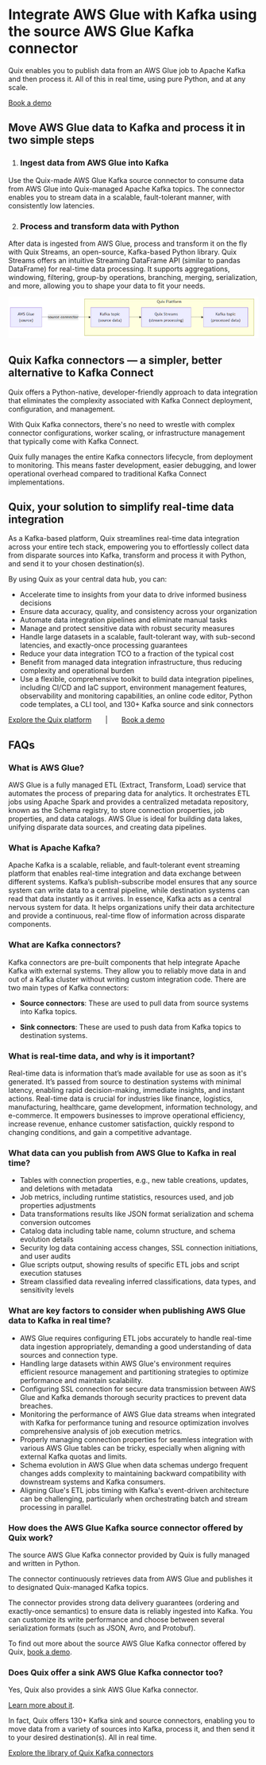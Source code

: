 <!--- BEGIN MARKDOWN --->
# Integrate AWS Glue with Kafka using the source AWS Glue Kafka connector

Quix enables you to publish data from an AWS Glue job to Apache Kafka and then process it. All of this in real time, using pure Python, and at any scale. 

[Book a demo](https://share.hsforms.com/1iW0TmZzKQMChk0lxd_tGiw4yjw2)

## Move AWS Glue data to Kafka and process it in two simple steps

1. ### Ingest data from AWS Glue into Kafka

Use the Quix-made AWS Glue Kafka source connector to consume data from AWS Glue into Quix-managed Apache Kafka topics. The connector enables you to stream data in a scalable, fault-tolerant manner, with consistently low latencies. 

2. ### Process and transform data with Python

After data is ingested from AWS Glue, process and transform it on the fly with Quix Streams, an open-source, Kafka-based Python library. Quix Streams offers an intuitive Streaming DataFrame API (similar to pandas DataFrame) for real-time data processing. It supports aggregations, windowing, filtering, group-by operations, branching, merging, serialization, and more, allowing you to shape your data to fit your needs. 

![Diagram](images/AmazonGlue-source_diagram_1.png)

## Quix Kafka connectors — a simpler, better alternative to Kafka Connect

Quix offers a Python-native, developer-friendly approach to data integration that eliminates the complexity associated with Kafka Connect deployment, configuration, and management. 

With Quix Kafka connectors, there's no need to wrestle with complex connector configurations, worker scaling, or infrastructure management that typically come with Kafka Connect.

Quix fully manages the entire Kafka connectors lifecycle, from deployment to monitoring. This means faster development, easier debugging, and lower operational overhead compared to traditional Kafka Connect implementations.

## Quix, your solution to simplify real-time data integration

As a Kafka-based platform, Quix streamlines real-time data integration across your entire tech stack, empowering you to effortlessly collect data from disparate sources into Kafka, transform and process it with Python, and send it to your chosen destination(s).

By using Quix as your central data hub, you can:

* Accelerate time to insights from your data to drive informed business decisions  
* Ensure data accuracy, quality, and consistency across your organization  
* Automate data integration pipelines and eliminate manual tasks  
* Manage and protect sensitive data with robust security measures  
* Handle large datasets in a scalable, fault-tolerant way, with sub-second latencies, and exactly-once processing guarantees  
* Reduce your data integration TCO to a fraction of the typical cost  
* Benefit from managed data integration infrastructure, thus reducing complexity and operational burden  
* Use a flexible, comprehensive toolkit to build data integration pipelines, including CI/CD and IaC support, environment management features, observability and monitoring capabilities, an online code editor, Python code templates, a CLI tool, and 130+ Kafka source and sink connectors

[Explore the Quix platform](https://portal.demo.quix.io/pipeline?workspace=demo-gametelemetrytemplate-prod)  |  [Book a demo](https://share.hsforms.com/1iW0TmZzKQMChk0lxd_tGiw4yjw2)

## FAQs

### What is AWS Glue?

AWS Glue is a fully managed ETL (Extract, Transform, Load) service that automates the process of preparing data for analytics. It orchestrates ETL jobs using Apache Spark and provides a centralized metadata repository, known as the Schema registry, to store connection properties, job properties, and data catalogs. AWS Glue is ideal for building data lakes, unifying disparate data sources, and creating data pipelines.

### What is Apache Kafka?

Apache Kafka is a scalable, reliable, and fault-tolerant event streaming platform that enables real-time integration and data exchange between different systems. Kafka’s publish-subscribe model ensures that any source system can write data to a central pipeline, while destination systems can read that data instantly as it arrives. In essence, Kafka acts as a central nervous system for data. It helps organizations unify their data architecture and provide a continuous, real-time flow of information across disparate components.

### What are Kafka connectors?

Kafka connectors are pre-built components that help integrate Apache Kafka with external systems. They allow you to reliably move data in and out of a Kafka cluster without writing custom integration code. There are two main types of Kafka connectors:

* **Source connectors**: These are used to pull data from source systems into Kafka topics.

* **Sink connectors**: These are used to push data from Kafka topics to destination systems.

### What is real-time data, and why is it important?

Real-time data is information that’s made available for use as soon as it's generated. It’s passed from source to destination systems with minimal latency, enabling rapid decision-making, immediate insights, and instant actions. Real-time data is crucial for industries like finance, logistics, manufacturing, healthcare, game development, information technology, and e-commerce. It empowers businesses to improve operational efficiency, increase revenue, enhance customer satisfaction, quickly respond to changing conditions, and gain a competitive advantage.

### What data can you publish from AWS Glue to Kafka in real time?

* Tables with connection properties, e.g., new table creations, updates, and deletions with metadata  
* Job metrics, including runtime statistics, resources used, and job properties adjustments  
* Data transformations results like JSON format serialization and schema conversion outcomes  
* Catalog data including table name, column structure, and schema evolution details  
* Security log data containing access changes, SSL connection initiations, and user audits  
* Glue scripts output, showing results of specific ETL jobs and script execution statuses  
* Stream classified data revealing inferred classifications, data types, and sensitivity levels

### What are key factors to consider when publishing AWS Glue data to Kafka in real time?

* AWS Glue requires configuring ETL jobs accurately to handle real-time data ingestion appropriately, demanding a good understanding of data sources and connection type.   
* Handling large datasets within AWS Glue's environment requires efficient resource management and partitioning strategies to optimize performance and maintain scalability.  
* Configuring SSL connection for secure data transmission between AWS Glue and Kafka demands thorough security practices to prevent data breaches.  
* Monitoring the performance of AWS Glue data streams when integrated with Kafka for performance tuning and resource optimization involves comprehensive analysis of job execution metrics.  
* Properly managing connection properties for seamless integration with various AWS Glue tables can be tricky, especially when aligning with external Kafka quotas and limits.  
* Schema evolution in AWS Glue when data schemas undergo frequent changes adds complexity to maintaining backward compatibility with downstream systems and Kafka consumers.  
* Aligning Glue's ETL jobs timing with Kafka's event-driven architecture can be challenging, particularly when orchestrating batch and stream processing in parallel.

### How does the AWS Glue Kafka source connector offered by Quix work?

The source AWS Glue Kafka connector provided by Quix is fully managed and written in Python. 

The connector continuously retrieves data from AWS Glue and publishes it to designated Quix-managed Kafka topics.  

The connector provides strong data delivery guarantees (ordering and exactly-once semantics) to ensure data is reliably ingested into Kafka. You can customize its write performance and choose between several serialization formats (such as JSON, Avro, and Protobuf).  

To find out more about the source AWS Glue Kafka connector offered by Quix, [book a demo](https://share.hsforms.com/1iW0TmZzKQMChk0lxd_tGiw4yjw2).

### Does Quix offer a sink AWS Glue Kafka connector too?

Yes, Quix also provides a sink AWS Glue Kafka connector.

[Learn more about it](../../../sinks/coming-soon/AmazonGlue-sink.md).

In fact, Quix offers 130+ Kafka sink and source connectors, enabling you to move data from a variety of sources into Kafka, process it, and then send it to your desired destination(s). All in real time.

[Explore the library of Quix Kafka connectors](https://quix.io/connectors)
<!--- END MARKDOWN --->